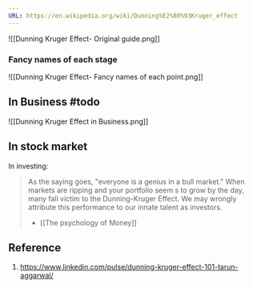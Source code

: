 ```yaml
---
URL: https://en.wikipedia.org/wiki/Dunning%E2%80%93Kruger_effect
---
```

![[Dunning Kruger Effect- Original guide.png]]
### Fancy names of each stage
![[Dunning Kruger Effect- Fancy names of each point.png]]

## In Business #todo 
![[Dunning Kruger Effect in Business.png]]
## In stock market
In investing: 
>As the saying goes, "everyone is a genius in a bull market."
>When markets are ripping and your portfolio seem s to grow by the day, many fall victim to the Dunning-Kruger Effect. 
>We may wrongly attribute this performance to our innate talent as investors.
>- [[The psychology of Money]]

## Reference
1. https://www.linkedin.com/pulse/dunning-kruger-effect-101-tarun-aggarwal/ 